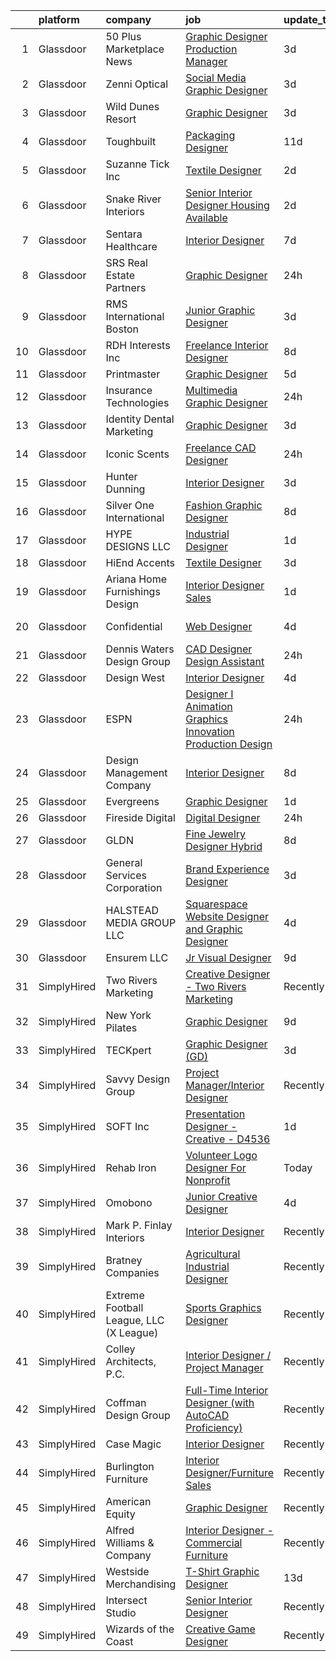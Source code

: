 

|    | platform    | company                                 | job                                                                                                                                                                                                                                                                                                                                                                                                                                                                                                                                                                                                                                                                                                                                                                                                                                                                                                                                                                                                                                                                                                                                                                                                                                                                                                                                                                                                                                                                                                                                                   | update_time   | location            |
|---:|:------------|:----------------------------------------|:------------------------------------------------------------------------------------------------------------------------------------------------------------------------------------------------------------------------------------------------------------------------------------------------------------------------------------------------------------------------------------------------------------------------------------------------------------------------------------------------------------------------------------------------------------------------------------------------------------------------------------------------------------------------------------------------------------------------------------------------------------------------------------------------------------------------------------------------------------------------------------------------------------------------------------------------------------------------------------------------------------------------------------------------------------------------------------------------------------------------------------------------------------------------------------------------------------------------------------------------------------------------------------------------------------------------------------------------------------------------------------------------------------------------------------------------------------------------------------------------------------------------------------------------------|:--------------|:--------------------|
|  1 | Glassdoor   | 50 Plus Marketplace News                | [Graphic Designer Production Manager](https://www.glassdoor.com/partner/jobListing.htm?pos=124&ao=1110586&s=58&guid=00000181bdaa16fab07b04974d5f3132&src=GD_JOB_AD&t=SR&vt=w&ea=1&cs=1_55f99864&cb=1656744450162&jobListingId=1007969122941&cpc=A0637F14311B9419&jrtk=3-0-1g6uqk5p4k6fo801-1g6uqk5pijc8h800-6bf9fedd19a12e19--6NYlbfkN0CvahHJL5dpwIe5nlYo2UZJB8CTXAEl9vJAxrd3EfdRQTsMSQezOrtTyRvYNvoezTFit3My-tAKANDaUazxWmYDqeTOh-dQrJRPk2LXhFuZQlSGYSwtRyMLEV3cYH7B8jqunbQtXcnK3Ns4oqES270jfo4BIl8Y7MDRhCtEZIc9-ScGgCc09y1PoMteOkzsjpbqvPCqoKUtyzvyjiAzAathAqAVmIK_u-9HQrPTeb2d8dEmXe_ORe4KqPfG3Ss1tc0y9iS16iizc8vOBlkJmzav-kul7Fwt-4wH81r-05GEWTVEGdAfehiXo46Rdu8L3xfkS_DBSOrZskxmmLEM791FLVbxGmuwjjuJ67wQ1QUzwHKQWINAFuPVZ6w1ri7Z4ZocCimUpZxBur5R0qnmQAnND8v8OhJMjDycuI8wrjB8w3Rn7ADzglHw74wofbaWh54NXyHYGLLDuBaKAwX5fMYkz6NjoK01mgRtnzf5A-zhcEKWPghFksrjqcWcEua7K0oaJsLDOQf09A%3D%3D)                                                                                                                                                                                                                                                                                                                                                                                                                                                                                                                                                                                                                                                            | 3d            | Denver, CO          |
|  2 | Glassdoor   | Zenni Optical                           | [Social Media Graphic Designer](https://www.glassdoor.com/partner/jobListing.htm?pos=130&ao=1110586&s=58&guid=00000181bdaa16fab07b04974d5f3132&src=GD_JOB_AD&t=SR&vt=w&cs=1_d66a9256&cb=1656744450162&jobListingId=1007969230262&cpc=59DEFF8D475298C3&jrtk=3-0-1g6uqk5p4k6fo801-1g6uqk5pijc8h800-ac1deeb57636a81b--6NYlbfkN0D-wagnijxwAeJpKSfKqQ0J9oHqjS3FlIu-AqopM5OplQZzaVhIx9UO4Q8hxVMhGuUIH9154MSzt67s4g3wK9nM8GbxHMKWLwNzZl0K4Dnmf0BecyqHD-M-y1UXpLt_qV-9D7FsIU6Cdfgo9RMGnZUZJaTI__ExEmfPIpNcOE9NpsocCCkS7kWniJXEBhQluTr1PPT2D8JqoBLeQLXHwPZwOftXBysxecvO7g69Fv9B0WDxslMthd2tffZByBMPIadC1kFuWHesWPZ7F3ZulesJZKqx7g3gvSevixN8CVL6uCtutd-XheFpjLja0EHltRSccrNPoTyj6elsiGZpP9kB6UglHkSoVoDW1ASb6HFgZBWL0Qhw_VAwUGcfWYGR63zaMZZEJInbE_Vz-VpCqoZ4Y0D574r4VzS7IgYQTfH9RoeDV_D_MW4vdAmpPWLlhOYNMEmq7K4lpTii8KLV-tjM)                                                                                                                                                                                                                                                                                                                                                                                                                                                                                                                                                                                                                                                                                                                                   | 3d            | Remote              |
|  3 | Glassdoor   | Wild Dunes Resort                       | [Graphic Designer](https://www.glassdoor.com/partner/jobListing.htm?pos=117&ao=1110586&s=58&guid=00000181bdaa16fab07b04974d5f3132&src=GD_JOB_AD&t=SR&vt=w&ea=1&cs=1_480f6506&cb=1656744450161&jobListingId=1007968442287&cpc=AA718BBA0476CE1A&jrtk=3-0-1g6uqk5p4k6fo801-1g6uqk5pijc8h800-1d7948a32e06f6fa--6NYlbfkN0ARMfNJ7HLmvTpYSs1xbbLZVt683t93Y1w4e4o12pDjMiNL6hgcHFG3EHKBCQ9ofSx8eS_H4bHuShJaSNQSEh_OhsMRSxv6DnuiwW2faAmDIO4OBejSmTS6B7ziteCFIHNOndEre1hNVJrezqY-msA_KWhcQhD6robCebs4mnvya-sMFM2iIKFFNEq66x1d9-HyYv4wc7i39xRRr4XLWjGGK7n-y64qzlACLkIoSSqcvRyDigvxFyZW0BXM4LYB_23ajQ0H14ln7bwoVgVpFy9CBpUT6aPf8RFFElcK521Z4QsLmBkahgC8nerXDWoHtLn5ucp58Q8rrJrW_3giKAHet3XHw6TEV2uKtiKRO0Lh2MqxWaU5ruAhq6e5f3krGicCstLIobKP4ygB7-U-5PTmVtc7jDZFk1NIxt9NRRgf9iaFq7p-ngG2f-HjHgfTbi0BP2jqZhDX04_nqGI4IZscvrbhXHUzYH5GKERe4eAqHlLxg2gGNSjODX-CCkIujKms9MUj49j7WzCVci5FCQ0I)                                                                                                                                                                                                                                                                                                                                                                                                                                                                                                                                                                                                                                                                           | 3d            | Isle of Palms, SC   |
|  4 | Glassdoor   | Toughbuilt                              | [Packaging Designer](https://www.glassdoor.com/partner/jobListing.htm?pos=104&ao=1110586&s=58&guid=00000181bdaa16fab07b04974d5f3132&src=GD_JOB_AD&t=SR&vt=w&ea=1&cs=1_d6c4456d&cb=1656744450159&jobListingId=1007952430060&cpc=1F0B4AFDBDED0904&jrtk=3-0-1g6uqk5p4k6fo801-1g6uqk5pijc8h800-0b7d8448e62768bf--6NYlbfkN0C4BDBIIfYywdCnnQWSiy8nzgMXr_T-T3FVOPaJNWu58sZHQP4c05NbEHUnsO5ve6OuW10Oli3_DUMNxbEVmi82GZmU4jdpu38fPRpG0ek7tOhAinm8wbXyoXwmhT4b-mWKUgANTIcKIc0X1YcIpVF_SewikGBWXDbuiZcao1ss5ro8kVCe8W_Leo9dzysIyxH0u67hY7vB4RSWas38e0BYx3Ii_6Itd67oIRuQ9icEatVEUkcKXQkVHLgLcYI5dU201OE8jubiCOy1sxUSwSVNb6a7cD3b86R-fJtnijpsuh1jqzjb-0KVWarnX9CFcb6f6REJGbzVw13YWcu36QFr5LcMFY3sLVFSIWPzrKpyYgKWT92uA84LaVfn2Hj3GGpTlgWKTtgxNRVP7OiG9b1kBfkzYmGIDfan0oOszhgfo8hxP1dgEin0ot0cwwQynVt6n8p4WcyKcPSFCiiT_Axl-6K2bKSBMDYyEaE-e8kCPnxtXRU15gA9E7DYh0Y7HACsCsZW06PNQYsYmJlHAtZ3)                                                                                                                                                                                                                                                                                                                                                                                                                                                                                                                                                                                                                                                                         | 11d           | Irvine, CA          |
|  5 | Glassdoor   | Suzanne Tick Inc                        | [Textile Designer](https://www.glassdoor.com/partner/jobListing.htm?pos=119&ao=1110586&s=58&guid=00000181bdaa16fab07b04974d5f3132&src=GD_JOB_AD&t=SR&vt=w&ea=1&cs=1_8c16ff68&cb=1656744450161&jobListingId=1007970891606&cpc=C891152315FA1AD8&jrtk=3-0-1g6uqk5p4k6fo801-1g6uqk5pijc8h800-32fbec3a7661e491--6NYlbfkN0DfhRLDY5E7BVY3xhBTAobuSaZ3WR2SqAJ-w4NHeQGDZ4N7kqSqiwTqZdKynYK-aVe9uDLKZu1YDgz8v-klLLvGYMHILwjggHResIsYB--ugqZTxruz1bvW-KE9RKjEXU5DFCNPE79cPf5vQBSphE7TGF72zOQPOJ6YIfw1ybWx_rEBgYXSRsmtdWxEcSMvNe4yq3gY_S-0PzLmKclovo9GgN1kTtfXW-x-ZoJyFPc_Rn3iPKRAoVJzra8cUm_XdiWYbpTSbTS0CvF7xQnBiGV0ogKxWbfUmc1y8cRpCWpOXs0axPs1RXUtQUK9Ak10GmIz_lae7a38nbotVg3PY3-m-t5WoHYWl70BjdRJSA-ulnuhC0VJBIhGTt9nTVLoov-OgmYqGN9lu-pZ0rFseLRI7_-ljORt4bCex6YaQwV1HvtH2ooBAYfOVwNpC2_x1IhC0TLuxpPmK1Kej9_9s5VKbw6bXxeDiPsSgn8g770PSA8D3HqGXHg5AZIPe5VRdZ0%3D)                                                                                                                                                                                                                                                                                                                                                                                                                                                                                                                                                                                                                                                                                             | 2d            | New York, NY        |
|  6 | Glassdoor   | Snake River Interiors                   | [Senior Interior Designer  Housing Available ](https://www.glassdoor.com/partner/jobListing.htm?pos=102&ao=1110586&s=58&guid=00000181bdaa16fab07b04974d5f3132&src=GD_JOB_AD&t=SR&vt=w&ea=1&cs=1_a49422fb&cb=1656744450159&jobListingId=1007971244935&cpc=B37DCFE9362AFEC0&jrtk=3-0-1g6uqk5p4k6fo801-1g6uqk5pijc8h800-9d561ce979ab9908--6NYlbfkN0DWtRa9NJfjQIs4MWRRqD4F41esfMsK79cV24t80VXfzUKS46AXk09j1ncXjphbkWAdz2McSuqEVo2TAHOl5mEkZYmby9800p2Y6MaZvyfSJGNvEmZZK7GZevzepKKbmYWjlpx2YfSI3vMzNMtLJswrTiBHfKemWnnhFrgD-CuXIwleN0rEVnDrdNV_7uIkqkk91H_OaE9uchsIDOQ4_3kYZq6zbGyTvYjY0te-vnbOA5vCWjmLhIISFHAjWXfAYvBRL7wWHCvRsuz3XjCe_4500eWiy-qRojftjU3_5c0Cy3tUT__5y5p-FRgnIKmVcO9KqLDT9gnBKu1opc3CAZ6ioAPjdnOArxupyYquRVgl7ChcGvNetDXiMZzDrWorgLC8PfBDHYO6LPWDov-jIN3CDJhiYhVxjMA8OVwabpkhZD4enPvmTsg7MWz7H8m40qcQcZDxiAKypYYaKmMOgEVS_C8fFMgNleHcYAmSstGpok5Re3F1Tu7mZFI6S0FP0yQJ2irQPeYlcA%3D%3D)                                                                                                                                                                                                                                                                                                                                                                                                                                                                                                                                                                                                                                                   | 2d            | Jackson, WY         |
|  7 | Glassdoor   | Sentara Healthcare                      | [Interior Designer](https://www.glassdoor.com/partner/jobListing.htm?pos=125&ao=1110586&s=58&guid=00000181bdaa16fab07b04974d5f3132&src=GD_JOB_AD&t=SR&vt=w&cs=1_3422b68a&cb=1656744450162&jobListingId=1007962506642&cpc=56C4EA4A1A191A49&jrtk=3-0-1g6uqk5p4k6fo801-1g6uqk5pijc8h800-7994117a7e047eb7--6NYlbfkN0BR10NTQfaB1yo2JGhWaVBWoe3GU9Ykl7KQ6wmprbJkziVFgZ-JEYuOUk51A-EqTm_dAzvgjvmxf9MwdReZZ1c0joDCD1Me5h4nIGpARPchOQREjDUWSGBWOeO5M_PyGca0h5tRCbThnC1LO6L764U2Rkft3yafMcI_38eksdvBjltif4L9QXFI8HWkiGX4ashFy8vFwAwSktk-082UAKdnj897RfRAP15eCVmIPeHCPIkkvCgn3_bJf-BL0YjGiV0QPNOkYokW2990aWyiujU5e6W90Dem8TVazpZ6oqqlMdng3Lc_SHzOASuxaeGPLQrUwdcNMvdrZA0ezVOFVn6MWrii1e4VdSxrxoQD3u8b-Wfzqc4YFkoW5bLnzXnKmVtGYgTE02G86y9vq7LmhIU9WQsSTXlikT--3BBRqtQRF-CH5Uuawjn2YGd46-1de41eeF2vdtUaSTkjhYgyjnLrU-L_meWxYUQgghyBsC__lW_ufnTEI5M8xh1tpZ616YUTIaGQD5Bw7MjVKly7bC-iavMQLN1qt5f7n9ocbKH26F689iyoayD422xvvnvtuDNjY5ZsTMVbcI8qIZosM-hqmt_daogFTRcdvJ8eV7STXGcEGyF5ZMHJEbJB5H4QTl9kZft206jP2Zc1OSgTMhgmRr9xkExyMgFI5_JabZbUXNRUesP-KoysrLkNq05xvR2tuKc2K0UkKmB2YuVI83m9N79idD5vq_6S_UTMaDX2bhGKgyl41jefhZJNgXaTVWeB4_fSPzlUpFXGNCe7GRTX2eT9ZM7UcGYcjMxNBFz3SH4DIAN_A9olhx4k8RH-67dX480Gl2_r_-hcrqua05wlowtry1LyWvvNRaN924k5zXGz5pFgow86S3_4HKRaEnZ4dDDtd7cJccyDOxuU246Z6kmSTXEUTXnFEdOieU9GvleUjfrI1Tm7CpZoAbsKMo9T9xxlozDdYBL3yd1ZCzS7x61MjmQu2acUot-c0A_0G1UEKYy2BMUuWv5TXZEB2DsoXjLlIi6c7Xr0DO114mbwXL5gl24omPOvJBciSh9dFRulbIxcMMKhCkAqX8N9mu-fda0q5Hcme5Ljnhspbb6P2Jj4mV8LInbUSxKZx9G72gXV9IPh4Q39H8q5XKubLmkUMEezTZkceocYhJ-7nx5LE9paZ08QOaQ%3D) | 7d            | Norfolk, VA         |
|  8 | Glassdoor   | SRS Real Estate Partners                | [Graphic Designer](https://www.glassdoor.com/partner/jobListing.htm?pos=115&ao=1110586&s=58&guid=00000181bdaa16fab07b04974d5f3132&src=GD_JOB_AD&t=SR&vt=w&cs=1_400001b3&cb=1656744450160&jobListingId=1007977616614&cpc=ACAF1607C5C1E404&jrtk=3-0-1g6uqk5p4k6fo801-1g6uqk5pijc8h800-c1dc350f3ee8387a--6NYlbfkN0BHMV8lgCpHIndQeE1Vwli-yfbQgOgfRkypwmneGDEi-39pInpJQ1S6zbMaquZVZg_UViHIGMjBoMShSyfTKNiJ2bb-drr2Hfzl7FkYmvSakC9Pw8zoB5VogRqG3JUFu1NJ2-kggYnsmGMYTRjbGGMUkK8X7nxFWHBIJcRK0w-iMUSoukeUWtbVJ787ZdOv2nn-Rxsr6wp4Esk6I-DmLvCTBpaQehCdGDdwQAkNfjn6aBAnvcWWYR7qF94tsJlpNvEDkAPaMpOHq5OuEaiZ47imL3PPMh3iEJAX57pnN7PEqUkzB3YRx8i-ODZ3Hb1mPeepFXBHeIorsYXwCU-BL7aFluGn4JxoEKb6RtXpRpj1CqJXECCeONQ4qYIfgHqb-_0Uul9Nxt_135Xh4gCQjLuC8bdkcO68uGlI0yQF3_BYzBrbq3OloXUCyYqS39uRTUHilUm3R0U1Mg-ecJDH3wvqPB9o6T259IKCVzKM4En1K8zax1KSh-og7Vx3mwduP7oIDd8bRZ6VkmG2hxBPMfiZ54IaQuR3BccS0lGulADJEPeSBpkSOotURsXg0RWANcQ%3D)                                                                                                                                                                                                                                                                                                                                                                                                                                                                                                                                                                                                                                  | 24h           | Atlanta, GA         |
|  9 | Glassdoor   | RMS International Boston                | [Junior Graphic Designer](https://www.glassdoor.com/partner/jobListing.htm?pos=116&ao=1110586&s=58&guid=00000181bdaa16fab07b04974d5f3132&src=GD_JOB_AD&t=SR&vt=w&ea=1&cs=1_beaf8b4d&cb=1656744450161&jobListingId=1007968298202&cpc=F2E91DB1AE7076E1&jrtk=3-0-1g6uqk5p4k6fo801-1g6uqk5pijc8h800-8526650b97a9b427--6NYlbfkN0AWUkPSBEGbNETETrr5xut9VE1YrRKN45mYRLi_1p_30kWStHob39bSjBO3i3Lc_r_NcKkVnO_zhwk0v_kUHdFA9MpWa9HzSRSTsm0THGo1RMaq8IIngF08a-5g2U6acn9yEDd5470hEbJ4F704q7qAwHUhKAhilhq6smkadw78PT34f_HVYNAqOybNSXQLtvuZtvupceTF-UeQivZWgUwfQ772O6QKpJF55CC6ZtSoDsFI8lbyyVRqkirjUS4yKcO8LqaPvho8mWcQV10P9Ws9f6Fqx5zXoulJ9_j4kDugTz8UHGiN_snzNJeVzGP6cy4WVcSdDU3JvRThXd6aw0S4JBabe4dkGNnN_xAH9rLiHc6LgTIBLndblbt__QGiMQnARxJfqJwcoAl802BI1A7h__-eP98MXiBzaSZ3DjALBovMfZGH4xhF050Hr766Fns52FHevt0E1FrIBHm59tX0dFd7z-p-hwUUs7StxXv7zYrT7c7UEF0JdqXe7x_n2l_PQNmBdtvFzw%3D%3D)                                                                                                                                                                                                                                                                                                                                                                                                                                                                                                                                                                                                                                                                        | 3d            | Andover, MA         |
| 10 | Glassdoor   | RDH Interests  Inc                      | [Freelance Interior Designer](https://www.glassdoor.com/partner/jobListing.htm?pos=107&ao=1110586&s=58&guid=00000181bdaa16fab07b04974d5f3132&src=GD_JOB_AD&t=SR&vt=w&ea=1&cs=1_b32702d2&cb=1656744450159&jobListingId=1007959105817&cpc=18E4F2D8CCA3E56E&jrtk=3-0-1g6uqk5p4k6fo801-1g6uqk5pijc8h800-b6553fcd668d3d9c--6NYlbfkN0Cvl5uGdGUGGYiuTeRGbYvUF-6RX3HV8eXlJgzHFL7VvnUZDhie1cSX-5sH3S1XXslc00mfTlahbEfqZBlhRrfC7ltDQSBEx8j6X_GnZHmoEyezbU6r4oLU2xJvmgH-mIV5LC8KpEXnNrQ8U9avmkg8TGNFvttxmCSOt6vr5Utfy6z7QYIF4fz5ZZ5iS9HZLxyvED1WUg2Fd2rQQZTvbA-PKYdLloj2K4UMt4nqc4bEe-WSxV37XYpqJKHwdWX5k4VZvU69rS4dhdgrxqOmdhdG6iekEMzjvlsCnh1RbWOIEYPpx01fd4XB-nqobYh8c9CPUoWImjpNUERltZsH6SL13ZEFsOb637mAqvm6aH8X3dTJIMaIyHDNvYmluUBSd2IFJKYiz8pbdCjqIdy_My2RVyVg3GPZ-M0lKOHpdtFe7Pc_wEbz6pOJsdcfkJaNKuRcqdqCc_l8DYnCOHivB6waSBrwE_PCdJWs5h9qSg1_v9YEYcUabsbU-qXcU13lN9lPO1pTigLuqw%3D%3D)                                                                                                                                                                                                                                                                                                                                                                                                                                                                                                                                                                                                                                                                    | 8d            | Las Vegas, NV       |
| 11 | Glassdoor   | Printmaster                             | [Graphic Designer](https://www.glassdoor.com/partner/jobListing.htm?pos=123&ao=1110586&s=58&guid=00000181bdaa16fab07b04974d5f3132&src=GD_JOB_AD&t=SR&vt=w&ea=1&cs=1_d0e23fe5&cb=1656744450162&jobListingId=1007963750432&cpc=ACAF1607C5C1E404&jrtk=3-0-1g6uqk5p4k6fo801-1g6uqk5pijc8h800-9b8bd9d780b93bcf--6NYlbfkN0ASRcxed9sO92CpqDpUdGpPijgiXYXHBvP2m2p5P2P8xaOk1A7j9e1V8eh_OIARi5Gc-pxcs30LUwqLcXLUZ8NMaPRUq8F5sUzSzx-oDY0lDu5VTKpIp2tgG0bqfrD0r5PUgrJVhCF0ZC-MoNVvGjnIliAhkCmArHXyt-uceP_tkv86aedd3GFD6zW_gvZAC9lzajvsmjS1ldkB0z_oKyNc6NFgPhwX7EoxkNPHRP1bAt8PxIrqNj4QaQAwBTqlfsyfPLaOHIjCC1mJLfw5SXZ7f_rWmY8a186r5QjTBn9pXXBMOXroHeNd5tosku5rwwPR1oHf7UempZIaVr8nO0CjJA4DZRaQVewX224EtVvDU94IkT1rM83YYymosKz5q-wtjiV1BEaK0xELATmDPMjjRxuDTykpnBT69tN04hKAP4pGewzAZHsW9ZWJ1402oHBMdjeWf84IOpnqDpTt_0DdqFreAGQyv_YbXvRKg0reQg%3D%3D)                                                                                                                                                                                                                                                                                                                                                                                                                                                                                                                                                                                                                                                                                                               | 5d            | Norfolk, MA         |
| 12 | Glassdoor   | Insurance Technologies                  | [Multimedia Graphic Designer](https://www.glassdoor.com/partner/jobListing.htm?pos=128&ao=1110586&s=58&guid=00000181bdaa16fab07b04974d5f3132&src=GD_JOB_AD&t=SR&vt=w&ea=1&cs=1_a4a34d9b&cb=1656744450162&jobListingId=1007977676834&cpc=F41FEAB56D215062&jrtk=3-0-1g6uqk5p4k6fo801-1g6uqk5pijc8h800-2c7b8d4abc26377e--6NYlbfkN0ChkS3msrSMXyi-T9vJ81R_MG4yGjGHm5mcsBqkm53Nbo6BP1RniuF5s70A03uoNpxTh9RamvnyCZOgEXmDzMtsqoIWya5tH1xe1AD7lE67OPjE3EPPkf35jDBDm4neU5nsyTp2mjsu9ftOyomSBewAX1WkWcSGrRtbPTpxWja0-hwOm4HvVxmXlfxLHS6QEIPnwTQbpkw9z_AztHrCAR1BVuicgcB_sV-PcgpmoYH9l2b-606p3lJkfZmE6O9Y55Pq7SEC4RmNsWHyEgCuqOMLYylDKq4IfDZ2eY0mxrd9OHusCat4EKCIPXB063hncHEMrXTbNhLf28R0PEZK1Un6IqLvhrc13121UoVeJZ_Bs6uY2sp4II6UGaVWLyhYNCtbJbgqbO5LQAuarwTIYaatDd9j1Ce26Sy8tE5GybckX4P0nLwQNSIqBHn_fzLxIcvqcJxjBlMjh16yOZQwdDssqDA92AlKMF374Axl6qHxqDp_7ifdVGr9obo8edcgJpavIrhDWYwii1I89gAXqLAV)                                                                                                                                                                                                                                                                                                                                                                                                                                                                                                                                                                                                                                                                | 24h           | Remote              |
| 13 | Glassdoor   | Identity Dental Marketing               | [Graphic Designer](https://www.glassdoor.com/partner/jobListing.htm?pos=127&ao=1110586&s=58&guid=00000181bdaa16fab07b04974d5f3132&src=GD_JOB_AD&t=SR&vt=w&ea=1&cs=1_667cff2b&cb=1656744450162&jobListingId=1007969164108&cpc=451933188B21919D&jrtk=3-0-1g6uqk5p4k6fo801-1g6uqk5pijc8h800-30ada088c0fad619--6NYlbfkN0Dr78ut6cohwPRRl2eH2TnUoEDRRoKNJ8Biv-eVx751-KUhonc7jgzxb0dtI1WzXBrd8SZhZ0cvtyTgnFD71LIbX62Z3oom780UIscMk-R-Ts-5eaAuLfu4BID4ixPXDxZt_8n6xHOL6vdQ5zstEp7h3tHVBpsjD6Nij9Lm35ClEPnfzj2MmwHaKDatIrX2XKFvVXiQmbB-0-ji-_vlg5vaBB0exBvP-NAoCZAX_Knve2-_kDh8ZC74dDA7aK8ywW4A2843pbJ41Pd6vCEZgm6QU4cFy62bLFqwOJYWkKq-1qnxyqJxR9hNsbZ8R-GhzmGmIjIN_Vaa_EhMO_pw2E_KEqCrzkh1iczdc_3wE-sttLNQrymzta9oOlGuTodAaXWKtb-G99gkqCnL_7menS847-cottnwktJa7R_nnPgaKqYrmUo3tZLSfaQLlXtpqpmrYtT4rfnn5jPXhKUO7IFjbmjZFbZHNJPNQrulNR4v3XAGfV7EokBX)                                                                                                                                                                                                                                                                                                                                                                                                                                                                                                                                                                                                                                                                                                           | 3d            | Remote              |
| 14 | Glassdoor   | Iconic Scents                           | [Freelance CAD Designer](https://www.glassdoor.com/partner/jobListing.htm?pos=113&ao=1110586&s=58&guid=00000181bdaa16fab07b04974d5f3132&src=GD_JOB_AD&t=SR&vt=w&ea=1&cs=1_8adfd96e&cb=1656744450160&jobListingId=1007977256894&cpc=D3E44275D43A938E&jrtk=3-0-1g6uqk5p4k6fo801-1g6uqk5pijc8h800-b03c68fd4d96f2f7--6NYlbfkN0AO-lx13pzomzdSppJUWL3QXsQT8oyFk4U4LWH8QC50CrDq5yYFSZNdycC4mqgXh0lLdNTQbkfPq9E8gbWN9wcbGkCNVeKOmkSvNR9m6Wb9SqGGFEKmpIA_88TFgczWRrqq86-5nk_CL1Gz67ckn45S9tDsAzMiwNrnGIQ2b3WTKnxszca9hU5KueKJtUw43_c2lnYSDqvd4U8c0kPH9K9yhQKESrzBEgaS2zy6EdC63WR3F1-yJPmiIKIqKEREkvILuOWD59DxSYU-nqAufluDjstBcuE1xH4rfpcopLSg8t5g6tYQOKOY5KFjO2ms22kYYYi6iGsjRUskGc4UXlSnYE_9agUU3xZNhR8gXVEP_hMIiMR_CZ9zdkSgciPuJhA812YVQKKVnV4HcQiu6I2WsAP9wN9lK-1ryv4vtZRtCUUtKe20LCdzD7yZT6eu-z9-gkwFd905u6ccrYP9BYRxGg9M6ttZhTLKCLSIQ7vEZug77U8RqrBliOcPfTykpvc%3D)                                                                                                                                                                                                                                                                                                                                                                                                                                                                                                                                                                                                                                                                                       | 24h           | Beverly Hills, CA   |
| 15 | Glassdoor   | Hunter Dunning                          | [Interior Designer](https://www.glassdoor.com/partner/jobListing.htm?pos=105&ao=1110586&s=58&guid=00000181bdaa16fab07b04974d5f3132&src=GD_JOB_AD&t=SR&vt=w&ea=1&cs=1_1cd42866&cb=1656744450159&jobListingId=1007968298480&cpc=2BB1DA37F6D80771&jrtk=3-0-1g6uqk5p4k6fo801-1g6uqk5pijc8h800-7fc40805fad473fd--6NYlbfkN0B7vcEEJgDWXsumPhLWHX9Jg7DPqowPt40Az-5Yfd7n9sfMAQbgA5oEjAo3qg6qwRhA0LzXdjiChXtl5IKQHhJDnjU7Sf90Rf7RqvJKcE-jAJYBI_Vo74vV9PjLNiXlw-Sz3vR2HbXceY__sx1fbc_2SQJRkW5-oud9-V9_uG3Opjal6f1QbafxZhjRYOzRPuiiP7Qpm48aj6Mcs2xmunfUN4n7LLWCQ_63j94T61luqDq5PDu5sBI_oMfx9MoCOX-TlhA1e-YF4ai2Nlwye-V1pDUmz1ttZovbp6i67buA9KskSw9Z1UmVifVaoBeGnSiZPKCfbBmn9OSrLROXJcnK38AKJIjLoQlBTk_ttYsof1Q0Awh2zBM85CQ2G7zW_rZgwo26mg7DMxKoNAcEPXxWw4z1GWahQQKWrmWJcY4EmSR5-Avgzc6TsbrW1DeC96UjZ_3HHKTuYVMCO06uo1VLG7r7BfQhTdwgYIYFvmD2zrVrovnAIMigXFmUUZiFCR0%3D)                                                                                                                                                                                                                                                                                                                                                                                                                                                                                                                                                                                                                                                                                            | 3d            | New York, NY        |
| 16 | Glassdoor   | Silver One International                | [Fashion   Graphic Designer](https://www.glassdoor.com/partner/jobListing.htm?pos=121&ao=1110586&s=58&guid=00000181bdaa16fab07b04974d5f3132&src=GD_JOB_AD&t=SR&vt=w&ea=1&cs=1_bd423243&cb=1656744450161&jobListingId=1007960182730&cpc=07D58528F3898F33&jrtk=3-0-1g6uqk5p4k6fo801-1g6uqk5pijc8h800-3a6a9cb12624eae0--6NYlbfkN0CPKkCvCkja5ODHbDGpYljTShcneim2dZY2lAzUYGn0_73bX5U5zSpw1-HyiiWgRcUjDq3i3VUoVJlTgkZDmhvlXX518Sipwod1cTQiTxAsFXCPT7pTeq8s_3FoszeZkZC-JeecFrGFslj4r1eijsPk-JPu5v57Clh1fePcP5cvQ-NvLbo1Pbp2CTyb2w5PU56ST2cwpZb3FRU6BF7xQMTpypnFI3pqLWlAFbGBLJ29uGafS-MLSNR9NeeRyTn5Wsd_87FZT6STuk7X1LKORfCbLUbz7U_19S6ImZji2nxPqVtoQuvVnVMJjWoHsstZxBW0fVSkKwYte0a2tIfF_JptiKZgW1d-cMmLEHQKrlfMDNDPlvpHWBWZ4PH5AvP3I4VBz64NCJJPbX5GljX_JFxa-W91K_c2-u0iVP8vr49IXhZMNH8_KARVD1otSnSjdjlYa9BCo7WvrYLGWJ3lomph7xYXTtDryhyrV0o8C4Kg09OOfBIusZYoM0nHgRnWUFoE7M5z4KHSHkIqzGXti1wb)                                                                                                                                                                                                                                                                                                                                                                                                                                                                                                                                                                                                                                                                 | 8d            | New York, NY        |
| 17 | Glassdoor   | HYPE DESIGNS LLC                        | [Industrial Designer](https://www.glassdoor.com/partner/jobListing.htm?pos=120&ao=1110586&s=58&guid=00000181bdaa16fab07b04974d5f3132&src=GD_JOB_AD&t=SR&vt=w&ea=1&cs=1_b8f98134&cb=1656744450161&jobListingId=1007973252022&cpc=8AC01DCC8FF2DC38&jrtk=3-0-1g6uqk5p4k6fo801-1g6uqk5pijc8h800-a0182ddf89fc87ee--6NYlbfkN0CtwOkgDuej6vPfWODMxjOIyNEohQmdYMppGq8y8dOpBpQU0a6GBGh4OkqInIC1Z7aH-VL_OadZRoITpY9WJaihz3GnIEa4IE6eHhgiucyNzoSbNSsZ4jazeJt_ofxr6usWEtRRUTvHSEKM6a5irmXehQoGXHgZYPD6Tg-zjW7s2cHIwbbnC-C_Rz88jZUOlTzxTHSmgxSFgkOSEV5tOZM8yx_iFY9YOoO5wZ9PvWu4LdgSXH9HnTQ83nEvyDy3NfmsplAbh_Bu2nbj7GbSACXvyCQItluKsuI_5YPtJhDZnL8u_DPwyfc5sr0ApyHIOz41b0s8q9Y32_Pznr0gMoKldoKhqWXNt5R1moruUA7L1M3iICBZpVTye1QRStlvUjQoy9K7gxSJzhuthth_tXdd4xfjmTO4uiS8qbojoyB4HvConRytC5pBJyc6QSVs7if0moHXD6vbn-3UutjVu7CZRpKrvs_OVg3qpevpn9AQSWeo4ZeFV0g1Hf5tiJhvKKilDx8xXZD75Q%3D%3D)                                                                                                                                                                                                                                                                                                                                                                                                                                                                                                                                                                                                                                                                            | 1d            | Hollywood, FL       |
| 18 | Glassdoor   | HiEnd Accents                           | [Textile Designer](https://www.glassdoor.com/partner/jobListing.htm?pos=110&ao=1110586&s=58&guid=00000181bdaa16fab07b04974d5f3132&src=GD_JOB_AD&t=SR&vt=w&ea=1&cs=1_680af28b&cb=1656744450160&jobListingId=1007969520749&cpc=6EF74AC2F94C1840&jrtk=3-0-1g6uqk5p4k6fo801-1g6uqk5pijc8h800-29bf1109820b1c2d--6NYlbfkN0Dx3r3E47sSe5bB3PIy1uzBZvlB7xy2NhfhZMlxQTsxrHUpHsFF6W0esQv3GrpA3GPxrEYAVrn5qGuHoy1szY5sWL8KxnEGqnW7VTyHc7etp3Lkw8fFSuHMNAw76tM5yR41BK6rBn9DoVtzf3U5rSsg73277ZCy1U5DkKAjVps9t5cGIaBEKvDlJLMzuqWuk9FyAuUXw_KtCQ_MH66148X5egsHhWUAA3tkCZ6xvKgag046lbayiQR5Bv6-hSKTurjhET4MOcU7mpr-TTCj8E4a0b4ayDBQtU4kkBnrqNFmDibIAqbkGvvt9m2PFAnLtbTsfcKrCP1KN1LRibtVI8yPr-nk6TM1fktzRXCOYHK2BQSA-GKWEKJy0fe0RR2yeY02Pn8hU_BM1QkBct4DTWrnCpYX9NFH-RQv72kfVb8ACRiscsYu-UrU1_sU1w4JCGw96_gZTrLOwa7VQhCVfGHW2GguTMYMQp53m5OK1QLzYiyHTZRHG-BjjYy27WkEzq1Pcz1qf_8qVQ%3D%3D)                                                                                                                                                                                                                                                                                                                                                                                                                                                                                                                                                                                                                                                                               | 3d            | Irving, TX          |
| 19 | Glassdoor   | Ariana Home Furnishings   Design        | [Interior Designer Sales](https://www.glassdoor.com/partner/jobListing.htm?pos=126&ao=1110586&s=58&guid=00000181bdaa16fab07b04974d5f3132&src=GD_JOB_AD&t=SR&vt=w&ea=1&cs=1_d8e39e27&cb=1656744450162&jobListingId=1007973894388&cpc=56632219D727AB75&jrtk=3-0-1g6uqk5p4k6fo801-1g6uqk5pijc8h800-208c153092b9f981--6NYlbfkN0BNcBaoLsftPbLSCeYpgB1QI2CYxd517dwwRPGKtRGXAIsYeGTWhUqjxwFigNzWnAEcXTO3Rsnl30u1K19xUDn2cBxUg2pC5VsK9F4ETckIrhbHd3IZ6mlRSd8KMw4LOhSAajrmFQ-mURuKRkA4wTGvhg_s6tGU77SABsBT-9Y1wX5mi_Nt1ba0P0AiejROhq7Jr1t-WIO7FFQeoSm8NL8eAaItNJnjn3V8hUlz_ZHKvGRcqsKFM7Fe1H3BW0701mdC3Gncn-UIaYQcHmiZREtNgEY5LR93WybJTMV2RbUyKm6ueqtIalzsakyGaFqyQM8cgA0P505WHOjIltliiR0dipd2_dFQIt-l7EMyB-DNd8iv70tbZECuyrhi3skrzp4Ilf7syzkQie0ipYoAfy6DxmMvHdVKR4UmtVrQH3mgNK9_5ECOQtZWOMKFKp5fBUd_TwSfDyJm-YmnStJF58Dxlng9ZzuOo3RUfzF1Ly4KA99PNFBnryGaIsChZLi7engn5wvAA0Xf0g%3D%3D)                                                                                                                                                                                                                                                                                                                                                                                                                                                                                                                                                                                                                                                                        | 1d            | Cumming, GA         |
| 20 | Glassdoor   | Confidential                            | [Web Designer](https://www.glassdoor.com/partner/jobListing.htm?pos=118&ao=1110586&s=58&guid=00000181bdaa16fab07b04974d5f3132&src=GD_JOB_AD&t=SR&vt=w&ea=1&cs=1_a31a7da4&cb=1656744450161&jobListingId=1007967095511&cpc=923E3B470662C757&jrtk=3-0-1g6uqk5p4k6fo801-1g6uqk5pijc8h800-d0039f6e55f9ef2d--6NYlbfkN0B26Z3_TnLA_b4_b2ctGFStM9QKo_nOT_8Omxq_RbbHv7JEtoGrk0Ej_FzF-bVAYlYnG565tfNGK7ztRd9WNbaQCi16zinHZ9uXmFUFJD3BsfL-LsIi97eRcHT_I5IljsPpIYalfmKXKdUcR7LbvKC69FYsFp8ZQVxP1NilTMoTs0epxUQQP89s1Veztmi-C41vqgF6_IECnJfcqvjNWryTXXO8g3-bqjCoGUnYkbLkVxOtlYjcQuQdFLnq9ixTX-sN-CyE1aHf9n3RSDzg5k-XjE1zZFUtteW2CNlE6g7hPAEht7jyxJfvdqQqm6xviPtJSiakoAjXObTIHqSm6kYCSCtIvrsC5aM8mItaYDs76DLgeJzqq6TUJYII3cU7xHLbCmPZWrFCOg1q0WcCQIGVOtbThQVGmxbgk2Ro6LriAuhBaqgqYV8hQ-HFffEvII9K71d1IhTHdeG-kqgoRPkVYHiMdNSSeZfzuCOgkHqtpxVMQJ6--zxt)                                                                                                                                                                                                                                                                                                                                                                                                                                                                                                                                                                                                                                                                                                               | 4d            | McDonough, GA       |
| 21 | Glassdoor   | Dennis Waters Design Group              | [CAD Designer   Design Assistant](https://www.glassdoor.com/partner/jobListing.htm?pos=114&ao=1110586&s=58&guid=00000181bdaa16fab07b04974d5f3132&src=GD_JOB_AD&t=SR&vt=w&ea=1&cs=1_fa87d395&cb=1656744450160&jobListingId=1007977968511&cpc=63E4514951618C5C&jrtk=3-0-1g6uqk5p4k6fo801-1g6uqk5pijc8h800-65aa4f8322285462--6NYlbfkN0C2SVAOpOeIWQkPp9EeCSLxTLheLRty2uanDx8E9nXZ3vo_i2DCYlseB6puQIWlDa7Pev9AUyZ_y8xdy1XDatUYiZ5Ozgmq6b04WBZ5jntqvLtc2f4Kv2Ha3b0M3dyOb6_ggm1-t5get5v6C5GCYSNYBFyGHJ4koNIllzpS8TWL1PTi0pgWVRZOaeBvfk80PEs81hDlKV8RbehU5QjSBqDs0STYGf2EI-n3kYqvWw0bkN20dzC8jWu2zZT91VW3qe8SGMzgfgPXWkDJ7pHsR2J2KT5Busao4CVQBfPpgjt0PJk1_3DPFqP7Wxomkf6M5uOITuOZM5Z8aJjEIftncw_5Mlskh2i4dffghDnobGbDbxva35g5oRgl9c-o5jpQkdsU2X9pBa5MeZh2maWFlMb8_bESZSIhfyH6O_nmSIB2uIrrPLiDuIavH05j8jfy2oVEMupvBSc1YqdTsEB7ZSUOMLYQTsPmnPtqOQn7e5vz59xjBKRivmbIdK9gwWNgvvU9OKpmQz0IWg%3D%3D)                                                                                                                                                                                                                                                                                                                                                                                                                                                                                                                                                                                                                                                                | 24h           | Southlake, TX       |
| 22 | Glassdoor   | Design West                             | [Interior Designer](https://www.glassdoor.com/partner/jobListing.htm?pos=103&ao=1110586&s=58&guid=00000181bdaa16fab07b04974d5f3132&src=GD_JOB_AD&t=SR&vt=w&ea=1&cs=1_314d687c&cb=1656744450159&jobListingId=1007966004117&cpc=7F162D03C43CC24C&jrtk=3-0-1g6uqk5p4k6fo801-1g6uqk5pijc8h800-18a73943e4846c01--6NYlbfkN0CtwOkgDuej6vPfWODMxjOIyNEohQmdYMppGq8y8dOpBoPWn88MwK-mAktsD9MlZdJzTZ5t-Tmf9AsfKnZK5jv2bxEaoBrPJivNH2B-xGjJTsXdIoFbqEUz9Kdk87JsAStOK73BwcOLIlMIgsv25du87lH2W5u4-8bGWJGQp5qgs_ov4PjOmHF3i_mnXduYb-CwhYwGv8fh0l8IhzM2WgZWUDbhsPJPFx4ji9Gg36fvoHq2bqSUfs3edPtQI9LRTDK19aCw5M-HXXXXcjHwU8y8nHeVSZtxI7kJyK1L8Jm8O5u9zXg7NCbwo2ZzlT5WPUnP5tUrQpVwmkLqSO4JCXjNlixIfJ6aQFs7bGlezINDpKT1FDcmhk36v5MgWgMXwD4JuD3gn9mBe1PlkTiKajPhWFAj_QDCDp_yFOoa1tz_Q2bjk0dBMwU2qw15R0vdHD25c_YTkd2SvIyNn6efjjLRpL-BxuIdfqQYrx5NFp2FvcCVtLVlVvmHeFM9uLqpC-I%3D)                                                                                                                                                                                                                                                                                                                                                                                                                                                                                                                                                                                                                                                                                            | 4d            | Naples, FL          |
| 23 | Glassdoor   | ESPN                                    | [Designer I   Animation  Graphics Innovation   Production Design](https://www.glassdoor.com/partner/jobListing.htm?pos=106&ao=1110586&s=58&guid=00000181bdaa16fab07b04974d5f3132&src=GD_JOB_AD&t=SR&vt=w&cs=1_5c6c6bcf&cb=1656744450159&jobListingId=1007978321994&cpc=43E37B7B5399EAEF&jrtk=3-0-1g6uqk5p4k6fo801-1g6uqk5pijc8h800-e2e1eb1d06e2b883--6NYlbfkN0DAFTyt7pbDCC2JPO79CSdi1dIb81yjczP5qsKcZIxgiYm3-7g-689Ur9xqU8QiYHW1N5JabVekEg5cnHtRs5etUOfxtS7p52Gjm_Dxosf4qpGC-6Zz1D0KRALyI8D6yFRXMulZqNd0xodMjyMF2u7lq-GwYICHAbWlTOUOD_hsJQO7AgrJUecqzmW1sEZoxKMrm6q76H6HmyCfBgvFb3dJ22O8sBCaOFn9NDhaRs7qmQWPNpucLYemIKP86Kujwp87S7X7EIpJF4YHaOIyoKZLd4poKPgyiz8nGH0lRubEvFnYbdocronKNBDO4ZcxbK-uBUcVbFbBvjlhhVhpLYWa_82Cyu6t61S20nUVzhUv3Gbq1BX2XabOdQkFrdvcluKp5Rz0NXBtm7lCYo8D4RTIjUe3aFuKEYDUIQ1i8PGI7Jw_MfM-iq1y6L8I7_oGr1COt_e1icJqOA%3D%3D)                                                                                                                                                                                                                                                                                                                                                                                                                                                                                                                                                                                                                                                                                                     | 24h           | Charlotte, NC       |
| 24 | Glassdoor   | Design Management Company               | [Interior Designer](https://www.glassdoor.com/partner/jobListing.htm?pos=111&ao=1110586&s=58&guid=00000181bdaa16fab07b04974d5f3132&src=GD_JOB_AD&t=SR&vt=w&ea=1&cs=1_b4c4a4ca&cb=1656744450160&jobListingId=1007960852008&cpc=0C1A14C72F2C651E&jrtk=3-0-1g6uqk5p4k6fo801-1g6uqk5pijc8h800-cc615d532e30ca2b--6NYlbfkN0Drj3eR1wpWeNE7GPEqkxmpTzgVQmd2c-xSMAXAQ3_Uea7L-JLKKvFZG_gL6ypJTIdajk62DeZk_yiPKljuSEWAIJNjqhBIYgxXBLacc9L_Y2VGgOC7Twi6jJKNV-F9YvF5gUok-yb3GyKzA-gaJsi7gqlj0wyUJNTE_Y-Qi5_0szFU4FYitL3yVTvSbZtKlKSgOeWSSE7PSq5_Qwuqy2R8SnPcy7VE-QXkWgREozyiwYMX5kYujXJbQe6hdZp552JY7GBGKn-aD7MAFigkiHXSzxWO-UHsL6DpVP2-eOQ7xqH9X-SwYD5ORC5Y_sBQ_2pvI3r8XVMorIkVHzKz7Z2r1w7-fmvdVyb2pHsA1vCNLcgh_4Dm5aei11a71xQzFTAotpxaw9Mta7ypZqlZRew6hzlSeSqT0nAGHHMuJ4g8cTiDatDCAnioPdI-4McPt76WU4WmhJWlQI1iD_HqhB0ZGsZxqvpBaOICix3AqgTwLKxilWQA8ezZiit_nxj4fM4%3D)                                                                                                                                                                                                                                                                                                                                                                                                                                                                                                                                                                                                                                                                                            | 8d            | New York, NY        |
| 25 | Glassdoor   | Evergreens                              | [Graphic Designer](https://www.glassdoor.com/partner/jobListing.htm?pos=112&ao=1110586&s=58&guid=00000181bdaa16fab07b04974d5f3132&src=GD_JOB_AD&t=SR&vt=w&cs=1_66f26ca9&cb=1656744450160&jobListingId=1007974128071&cpc=608BEFD8E68346F1&jrtk=3-0-1g6uqk5p4k6fo801-1g6uqk5pijc8h800-9ab55fee3937bfdf--6NYlbfkN0CJYS1fJucnlYspwxalzeNL4wj52sfNF4Jm3P4SmeWl7saCf8Hf0dIFNEOPjlW3BaT3wqo3JLV_01GMEK61E3UVLD4QNgMTP0csNi7-Npf2yx8qWkccUt58fPfGiKqPDi4ZYGU0tUT82K2XvWdDa2kcDIXI-qRwdIXUH-_vZuOYbawfqN_MwUlxYfoir09lYCE4T3GnSZisrKgqaYzEWCLCt3WaOM_Bm6Aq3Weenn7lHkDazz67o5-prIRJ6gEAsV4zvltAEYGeXvp2SwWcn-lguosM62MUZPqXsSwzcgzo2vzHhHXG9bxSGliAst7tVal5m7_ENn6jPzaaCAloA7arXFvbtxP8dPJeOJVPgojA5jETopPg3li5ifI6Nl_C0FQJ7fxHPaeKAP2WdltiBu5u8b2yDnnRme0n-MLt-i7uojD0rhwkWhFp3HmfNWey9zBtLy2OIfLQQ_2cfVikStitWbgXMXrfgaOXId3jZtDXoA%3D%3D)                                                                                                                                                                                                                                                                                                                                                                                                                                                                                                                                                                                                                                                                                                                    | 1d            | Seattle, WA         |
| 26 | Glassdoor   | Fireside Digital                        | [Digital Designer](https://www.glassdoor.com/partner/jobListing.htm?pos=122&ao=1110586&s=58&guid=00000181bdaa16fab07b04974d5f3132&src=GD_JOB_AD&t=SR&vt=w&ea=1&cs=1_3be78dbc&cb=1656744450162&jobListingId=1007977785098&cpc=0FE1F5EA2BC84A01&jrtk=3-0-1g6uqk5p4k6fo801-1g6uqk5pijc8h800-0b06332701cc9b60--6NYlbfkN0Bzkuy17zoNwKMVjyusHhR7JNYo3SmelKzW8jp1Pa4Tk8SeJt-khgAHwAb8sqyExVcgcd7KD9xDQKMLgqx6J_Npo23NNIjcCsYqmbC3tvnkkro1_2mD6Pqv7IYgMsgoqjchBePUTh7Z1ouH2HAJhBmrXv_3WI0F9weQPbOlsD5EbS5-xHgN_MgmQvLoWZUpIU3TdylWHuSjK_oVIHnLxxNvfSUHEFIi0aqzZ0vUByNmmPvd6OcQOn4n5H0XXYfXWXwd6uKHAHOe421kVU52Ey2fQFawZYCj2AKt43YFhl8E5YX2jc7rAYfSgSEpracXS3h-M17zE-3ZWwXn1fllgC4oIdpL-9El4Ae7RQ4gRdTwx542MdyXeDlNNBcCdIbzX5GgaBd-qcGJpJ4EUa0Ohqzqfxn4l9SUSDpv7QgsuxUhF2a2iKr0llMnEsQ1lG0hYujnvBL-fakxlU_WZc1UoyPTV6MKeysPQp9Ryotl7TdVXB7ne5TcXElsWhmQhiyijno%3D)                                                                                                                                                                                                                                                                                                                                                                                                                                                                                                                                                                                                                                                                                             | 24h           | Remote              |
| 27 | Glassdoor   | GLDN                                    | [Fine Jewelry Designer  Hybrid ](https://www.glassdoor.com/partner/jobListing.htm?pos=101&ao=1110586&s=58&guid=00000181bdaa16fab07b04974d5f3132&src=GD_JOB_AD&t=SR&vt=w&ea=1&cs=1_84dfcc38&cb=1656744450159&jobListingId=1007960261631&cpc=A14B52080C454F9F&jrtk=3-0-1g6uqk5p4k6fo801-1g6uqk5pijc8h800-fb59cd2001fd2b85--6NYlbfkN0BuHLUE5bcoyDV3zX8hryeHfk0iOj255GdvRUZM4PkIinS6hLU3JK6TWtnijc5ClizsTskR909KVhpkKVp3pzM_1_Qq3AorqiBFN-Y4NcXYEyKuTBqxbegYD4Lmmf6gChr6FJ0RdnXa4Jqmv4a-AP5dOFd_i8pwPZFw_kaSIu5C8tek85KcLz9LzYA9Wlm65-eT-qTLjP6rXjVSk84GkZZd-7fHb9ECAMFZjZ41ITVwmFYRDQq3Di2qlDrFk6hd9vjT5wJ70Rnqa83FTR-163jGp8PkWkqfStL1pjbEHV6CAjkwhP8Bnuun25Wt4_mVxdHLgn4uPzlITrTurx6wDmQ6oRc2LrWZw71Yi91lzXu4Y5FHAXKAksZas71D92hIL1wLeScwrAYeuU6v7Y99WYjOc-wTjlyVXGZl31R8wEqQhfRjCJ4e9uPLpixokLX01ifUTZ3XjMMc_UCzphlDQVtwt-6972aFGDAV4HmBf9xn_Wob9XtX7zZCjDOtB2AmKYV6Av02gAVp_qOkAXep99Mb)                                                                                                                                                                                                                                                                                                                                                                                                                                                                                                                                                                                                                                                             | 8d            | Seattle, WA         |
| 28 | Glassdoor   | General Services Corporation            | [Brand Experience Designer](https://www.glassdoor.com/partner/jobListing.htm?pos=108&ao=1110586&s=58&guid=00000181bdaa16fab07b04974d5f3132&src=GD_JOB_AD&t=SR&vt=w&ea=1&cs=1_79000649&cb=1656744450160&jobListingId=1007968546694&cpc=751E07EB93E4E93C&jrtk=3-0-1g6uqk5p4k6fo801-1g6uqk5pijc8h800-3bf7dd2216f8f9f0--6NYlbfkN0BtrloBBDSiX7blY3gZZRaGT7vBdCwCGaRS3FZPZtqyFwh-OZ5wYyqZ4D148bLWi92Jl36VjtXGYYi7kdubYlLr47KVJeCG1nZMY5INcE92gZZyHLrqmfO_nAbbbmAi3zT-5TGsr1gUr-cgC4afhVXTPUGJepqK0ghLpIouZ_sFVFUNto0F4irkBtm5-5U-C-Ce44Tf56F_Oh9AQ1AXvTvjSyXbJVhqVt5O4KwloYWUckBuWyjv56it3HiVBd8WTpnLhQBHiz5RCJs0cD5YD5JNYF8D_XslOACLnzNXFIgFx4Y2odGAWOTDJpMxRoAt2vD82nUavMAz9z7HtaHlHRU8zdmsqiP7856BQpTIYgDtr0cGj-g9w5DE2fZ-56cNJK9cSOMynZ9hsOU2yDb9qMgKh7VL9NQcCN8bIvDgvY6ruiBk5XisMKM6Rt6tLiTlVpH-ukVADEIeqqs3yya1upLdM2PCt9KpOVryu0dU8qnOl6RgRegazVUcfr3YS0-wXYa2ptWkA9fCtOkVgwGXaDb905s1RfOzlyw%3D)                                                                                                                                                                                                                                                                                                                                                                                                                                                                                                                                                                                                                                                    | 3d            | Richmond, VA        |
| 29 | Glassdoor   | HALSTEAD MEDIA GROUP LLC                | [Squarespace Website Designer and Graphic Designer](https://www.glassdoor.com/partner/jobListing.htm?pos=109&ao=1110586&s=58&guid=00000181bdaa16fab07b04974d5f3132&src=GD_JOB_AD&t=SR&vt=w&cs=1_3fe3274a&cb=1656744450159&jobListingId=1007966307048&cpc=3028881457C6165E&jrtk=3-0-1g6uqk5p4k6fo801-1g6uqk5pijc8h800-ca30fc5e0ab28376--6NYlbfkN0CKpraHHsEcuvJldHh9lYb6MSUQnY31yEhbu34n0Z8zJ5ccbyph3mYao0STJOOR_MMxzYe0fgNlfaElvCklelgZdB5gwIpvaLY1Qi4T8uf6CvazABm_cKHpy9DL9P2sP5u3ezNV6WLHfSIpuQOPRyPAeqVrBsAr8FxE2qp-UvNQ_HOtyXJ3AnjrRj7Uj80DgdD4hqK1SQTP10QJHtbwI-NIhdY_QhbCWKvhIBS33rgmRU3vL-kuBWRXdtP7VNw3htZvLROniUDmcNhSGe1Il3-cb32mq0V1QZErEiZemgNZG6Mzm4a4Q92gqJp8yGP4AwWNeA4pae5Ox3sFlmGq_ckUIiAwJQRPGURXdI8ZSEGzUdhXuoatiBD6n5mYN9T40EfNXi8XrFscB-J2MhBzeTRTxiYCgvkq6cxmi5aTc6dGCRlh9beGNW_kSdAvKkqsWnEnwH1PftzCsJf0E-5xikKq)                                                                                                                                                                                                                                                                                                                                                                                                                                                                                                                                                                                                                                                                                                               | 4d            | Remote              |
| 30 | Glassdoor   | Ensurem LLC                             | [Jr Visual Designer](https://www.glassdoor.com/partner/jobListing.htm?pos=129&ao=1110586&s=58&guid=00000181bdaa16fab07b04974d5f3132&src=GD_JOB_AD&t=SR&vt=w&ea=1&cs=1_57c0e007&cb=1656744450162&jobListingId=1007956636868&cpc=878687325D2A5CC7&jrtk=3-0-1g6uqk5p4k6fo801-1g6uqk5pijc8h800-6ed5b5f700c444e2--6NYlbfkN0DzaDHVbxJ-LJZej0v9fk4K-FwNocoxjQ_zxp68kPBvctOBIAfBBfY8TTgp-vkQ-92ZLKeLyv1UpXDT9hgTSCR4m-aym0K5QkTslcJbRPE4Dq1aUhBiyg5QUniI3enYsJn1rgZBNyiVeoqIL_MqhaTSlwgvg24fbuPNlvKlsd4hN1ikplXo1gNbV5HC9roUpLaiCQxNibBvvb_mfGm0BO2DTMMGpG0AmK3qCg1WJ_G2HK9iS9eJrwFkaEhf2Tt9xxMPMKciBn8pNFJT6egaq-50nHVvNMCIvrtFAI5ksAzwhOOEfX_bsVRqvTEE3Cpp-ryMkLBTP2n2Bg2UklTCZJ_HKwwq5K_GgNM0e0VTOcG6suh1KJ-t8QtX1OhZiwIJT-6yDEA1Y8Fy9FE5UasYJw3AnbbPzeULGTkBO0kHtaVVEHasHZoBcoIgA2aG7mwrCJH0aLKy9MZTQTfzz5EW3YKa4434tyeTeRXjPDcJ9C6ieg-9jwu7cSZDB2C9VSXIT6Q%3D)                                                                                                                                                                                                                                                                                                                                                                                                                                                                                                                                                                                                                                                                                           | 9d            | Largo, FL           |
| 31 | SimplyHired | Two Rivers Marketing                    | [Creative Designer - Two Rivers Marketing](https://www.simplyhired.com/job/E8nC5D1cOfB1bl_cR0WuSVi1psUBjokmsx7SitkgnhxgAaoemYVT0Q?q=creative+designer)                                                                                                                                                                                                                                                                                                                                                                                                                                                                                                                                                                                                                                                                                                                                                                                                                                                                                                                                                                                                                                                                                                                                                                                                                                                                                                                                                                                                | Recently      | Des Moines, IA      |
| 32 | SimplyHired | New York Pilates                        | [Graphic Designer](https://www.simplyhired.com/job/w3DLxUQ4LJmwg40zBP3r2mWd0aCE4bRwokq6CGH56nxEJ_1mOgG6Uw?q=creative+designer)                                                                                                                                                                                                                                                                                                                                                                                                                                                                                                                                                                                                                                                                                                                                                                                                                                                                                                                                                                                                                                                                                                                                                                                                                                                                                                                                                                                                                        | 9d            | Remote              |
| 33 | SimplyHired | TECKpert                                | [Graphic Designer (GD)](https://www.simplyhired.com/job/JRT0RwY9r6Yswy3Sp29-u_sI_vwYrkkQI528hxNEfWsWgOLPtJSWNQ?q=creative+designer)                                                                                                                                                                                                                                                                                                                                                                                                                                                                                                                                                                                                                                                                                                                                                                                                                                                                                                                                                                                                                                                                                                                                                                                                                                                                                                                                                                                                                   | 3d            | Des Moines, IA      |
| 34 | SimplyHired | Savvy Design Group                      | [Project Manager/Interior Designer](https://www.simplyhired.com/job/YsTVNp6nM336MjEWyi9A2oN5zVIl9wlJWq0tDVxZK_pWOgvFYeDoqg?q=creative+designer)                                                                                                                                                                                                                                                                                                                                                                                                                                                                                                                                                                                                                                                                                                                                                                                                                                                                                                                                                                                                                                                                                                                                                                                                                                                                                                                                                                                                       | Recently      | St. Louis, MO       |
| 35 | SimplyHired | SOFT Inc                                | [Presentation Designer - Creative - D4536](https://www.simplyhired.com/job/10nekVVCo0qUaAdl_yLYVHm1K2eiIwSSAhxy97FfVNegGhATW-2Lug?q=creative+designer)                                                                                                                                                                                                                                                                                                                                                                                                                                                                                                                                                                                                                                                                                                                                                                                                                                                                                                                                                                                                                                                                                                                                                                                                                                                                                                                                                                                                | 1d            | Remote              |
| 36 | SimplyHired | Rehab Iron                              | [Volunteer Logo Designer For Nonprofit](https://www.simplyhired.com/job/VHKr8pne9YewJ7XmyNv3xtuKtz_ASiuFufHXu5bx0dP8uU30s_2_pg?q=creative+designer)                                                                                                                                                                                                                                                                                                                                                                                                                                                                                                                                                                                                                                                                                                                                                                                                                                                                                                                                                                                                                                                                                                                                                                                                                                                                                                                                                                                                   | Today         | Remote              |
| 37 | SimplyHired | Omobono                                 | [Junior Creative Designer](https://www.simplyhired.com/job/38u4siO5a3m_f3YvDLyQ763z1RSGl5niUOE_u8NvGNI5-3IE0SiEPw?q=creative+designer)                                                                                                                                                                                                                                                                                                                                                                                                                                                                                                                                                                                                                                                                                                                                                                                                                                                                                                                                                                                                                                                                                                                                                                                                                                                                                                                                                                                                                | 4d            | Seattle, WA         |
| 38 | SimplyHired | Mark P. Finlay Interiors                | [Interior Designer](https://www.simplyhired.com/job/ACgOSNiid54dHRncHMCwghe-aS3BcO9vqWd8eYePE-qHsahtdA-t3g?q=creative+designer)                                                                                                                                                                                                                                                                                                                                                                                                                                                                                                                                                                                                                                                                                                                                                                                                                                                                                                                                                                                                                                                                                                                                                                                                                                                                                                                                                                                                                       | Recently      | Southport, CT       |
| 39 | SimplyHired | Bratney Companies                       | [Agricultural Industrial Designer](https://www.simplyhired.com/job/Mumz6KfYzwl0Qf-6YYgrNMk_LNtPebzQLCSf-QYmA_szeaNtgnq67Q?q=creative+designer)                                                                                                                                                                                                                                                                                                                                                                                                                                                                                                                                                                                                                                                                                                                                                                                                                                                                                                                                                                                                                                                                                                                                                                                                                                                                                                                                                                                                        | Recently      | Des Moines, IA      |
| 40 | SimplyHired | Extreme Football League, LLC (X League) | [Sports Graphics Designer](https://www.simplyhired.com/job/l9RWxu5LGvE-5sW8B4ldWGOS1mg57VI9KEyl79C9wdia_KPHYUjM_Q?q=creative+designer)                                                                                                                                                                                                                                                                                                                                                                                                                                                                                                                                                                                                                                                                                                                                                                                                                                                                                                                                                                                                                                                                                                                                                                                                                                                                                                                                                                                                                | Recently      | Remote              |
| 41 | SimplyHired | Colley Architects, P.C.                 | [Interior Designer / Project Manager](https://www.simplyhired.com/job/1_AKd20zbAVYuVuimSFQQFRuE2ScgAGKuVb47R5pZ_dBMnvjp2ddmA?q=creative+designer)                                                                                                                                                                                                                                                                                                                                                                                                                                                                                                                                                                                                                                                                                                                                                                                                                                                                                                                                                                                                                                                                                                                                                                                                                                                                                                                                                                                                     | Recently      | Blacksburg, VA      |
| 42 | SimplyHired | Coffman Design Group                    | [Full-Time Interior Designer (with AutoCAD Proficiency)](https://www.simplyhired.com/job/Xx7hJsbn6OIObeoohRD70Y4VdH0y_sC279UDSdlsem1MGWNh8Uj_rg?q=creative+designer)                                                                                                                                                                                                                                                                                                                                                                                                                                                                                                                                                                                                                                                                                                                                                                                                                                                                                                                                                                                                                                                                                                                                                                                                                                                                                                                                                                                  | Recently      | Naples, FL          |
| 43 | SimplyHired | Case Magic                              | [Interior Designer](https://www.simplyhired.com/job/WAgF14JmswB6TGD-JUfpPD-963ncL4DfuCrtth1pVIXsR89yXGJEBA?q=creative+designer)                                                                                                                                                                                                                                                                                                                                                                                                                                                                                                                                                                                                                                                                                                                                                                                                                                                                                                                                                                                                                                                                                                                                                                                                                                                                                                                                                                                                                       | Recently      | Remote              |
| 44 | SimplyHired | Burlington Furniture                    | [Interior Designer/Furniture Sales](https://www.simplyhired.com/job/9T9923Qk42NMy7aYi5alWm88OD8TOQ7AWhWkS1oeNoWtR75Tz_HTrQ?q=creative+designer)                                                                                                                                                                                                                                                                                                                                                                                                                                                                                                                                                                                                                                                                                                                                                                                                                                                                                                                                                                                                                                                                                                                                                                                                                                                                                                                                                                                                       | Recently      | Burlington, VT      |
| 45 | SimplyHired | American Equity                         | [Graphic Designer](https://www.simplyhired.com/job/GFHPwJQ3LmIZJsQTCHjs5x30p9uxlosZ-ajpsLa8mrIFEpIvOU2Ndw?q=creative+designer)                                                                                                                                                                                                                                                                                                                                                                                                                                                                                                                                                                                                                                                                                                                                                                                                                                                                                                                                                                                                                                                                                                                                                                                                                                                                                                                                                                                                                        | Recently      | West Des Moines, IA |
| 46 | SimplyHired | Alfred Williams & Company               | [Interior Designer - Commercial Furniture](https://www.simplyhired.com/job/hCKRF2iusRetU5KFSkdmgQlX7W00Um1nOkkg1ElGV0mKaHyzrtphQQ?q=creative+designer)                                                                                                                                                                                                                                                                                                                                                                                                                                                                                                                                                                                                                                                                                                                                                                                                                                                                                                                                                                                                                                                                                                                                                                                                                                                                                                                                                                                                | Recently      | Nashville, TN       |
| 47 | SimplyHired | Westside Merchandising                  | [T-Shirt Graphic Designer](https://www.simplyhired.com/job/v6CW3UFo0DxZ9IozesLWcJnPvHbJkD4X8HJxh3Vum9I309kFFt_vzg?q=creative+designer)                                                                                                                                                                                                                                                                                                                                                                                                                                                                                                                                                                                                                                                                                                                                                                                                                                                                                                                                                                                                                                                                                                                                                                                                                                                                                                                                                                                                                | 13d           | Remote              |
| 48 | SimplyHired | Intersect Studio                        | [Senior Interior Designer](https://www.simplyhired.com/job/PPztkBj-4zrpTJQuJcKBz7t97ze1gE2loMiGfYifquKmAksl9Q_U7A?q=creative+designer)                                                                                                                                                                                                                                                                                                                                                                                                                                                                                                                                                                                                                                                                                                                                                                                                                                                                                                                                                                                                                                                                                                                                                                                                                                                                                                                                                                                                                | Recently      | Grand Rapids, MI    |
| 49 | SimplyHired | Wizards of the Coast                    | [Creative Game Designer](https://www.simplyhired.com/job/3U5NPAcld9zZ3VOc-NItCD-NzNvgqaZqPjmcmGZRZsaeN5WygOP2eA?q=creative+designer)                                                                                                                                                                                                                                                                                                                                                                                                                                                                                                                                                                                                                                                                                                                                                                                                                                                                                                                                                                                                                                                                                                                                                                                                                                                                                                                                                                                                                  | Recently      | Renton, WA          |